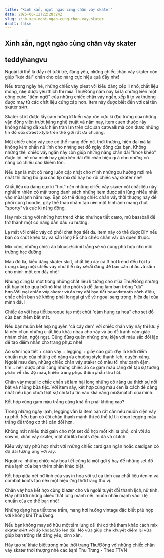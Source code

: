 ```yaml
---
title: "Xinh xắn, ngọt ngào cùng chân váy skater"
date: 2025-06-12T22:28:24Z
slug: xinh-xan-ngot-ngao-cung-chan-vay-skater
draft: false
---
```


## Xinh xắn, ngọt ngào cùng chân váy skater

## teddyhangvu

Ngoài lợi thế là đầy nét tươi trẻ, đáng yêu, những chiếc chân váy skater còn giúp "kéo dài" chân cho các nàng cực hiệu quả đấy nhé!

Nếu trong ngày hè, những chiếc váy pleat với kiểu dáng xếp li nhỏ, chất liệu mỏng, nhẹ được yêu thích thì mùa Thu/Đông năm nay lại là chứng kiến một công cuộc "tiếm ngôi" của những chiếc chân váy ngắn, xếp li to và thường được may từ các chất liệu cứng cáp hơn. Item này được biết đến với cái tên skater skirt. 

 

Skater skirt được lấy cảm hứng từ kiểu váy xòe cực kì đặc trưng của những vận động viên trượt băng nghệ thuật và năm nay, item quen thuộc này không những đã xuất hiện tràn lan trên các sàn catwalk mà còn được những tín đồ của street xtyle trên thế giới rất ưa chuộng.

Một chiếc chân váy xòe có thể mang đến nét thời thượng, hiện đại mà lại không kém phần nữ tính cho những set đồ ngày đông của bạn. Không những thế, chiếc váy ngắn này còn giúp những nàng chân dài "khoe khéo" được lợi thế của mình hay giúp kéo dài đôi chân hiệu quả cho những cô nàng có chiều cao khiêm tốn.
 
 

 Nếu bạn là một cô nàng luôn cập nhật cho mình những xu hướng mới mẻ nhất thì đừng bỏ qua các tip mix đồ hay ho với chiếc váy skater nhé!   

Chất liệu da đang cực kì "hot" nên những chiếc váy skater với chất liệu này nghiễm nhiên có mặt trong danh sách những item được săn lùng nhiều nhất vào mùa lạnh năm nay. Bạn có thể dùng chiếc chân váy thời thượng này để phối cùng hoodie, giày thể thao nhằm tạo nên một hình ảnh mang chút "sporty" và cực kì năng động.


Hay mix cùng với những hot trend khác như họa tiết camo, mũ baseball để trở thành một cô nàng dẫn đầu xu hướng.
 

Lạ mắt với chiếc váy có phối chút họa tiết da. Item này có thể được DIY nếu bạn có chút khéo tay và sẵn lòng F5 cho chiếc chân váy da quen thuộc.
 

Mix cùng những chiếc áo blouse/sơmi trắng sẽ vô cùng phù hợp cho môi trường học đường.
 

Màu đỏ tía, kiểu dáng skater skirt, chất liệu da: cả 3 hot trend đều hội tụ trong cùng một chiếc váy như thế này sẽrất đáng để bạn cân nhắc và sắm cho mình một em đấy nhé!
 

Nhung cũng là một trong những chất liệu lí tưởng cho mùa Thu/Đông nhưng rất hay bị bỏ qua bởi nó khá khó phối và dễ dàng làm bạn trông "dừ" hơn.Với mọi chiếc váy skater và áo tay dài họa tiết houndstooth sành điệu, chắc chắn bạn sẽ không phải lo ngại gì về vẻ ngoài sang trọng, hiện đại của mình đâu!
 

Chiếc áo với họa tiết baroque tạo một chút "cảm hứng xa hoa" cho set đồ của bạn thêm bắt mắt.
  

Nếu bạn muốn kết hợp nguyên "cả cây đen" với chiếc chân váy này thì lưu ý là nên chọn những chất liệu khác nhau cho váy và áo để tránh cảm giác nhàm chán, ngột ngạt. Cũng đừng quên những phụ kiện với màu sắc đối lập để tạo điểm nhấn cho trang phục nhé!
 

Áo sơmi họa tiết + chân váy + legging + giày cao gót: đây là khởi điểm chuẩn mực của những cô nàng ưa chuộng xtyle thanh lịch, duyên dáng.
Ngoài màu đen, những chiếc chân váy staker có màu tối như xanh đậm, tím... nên được phối cùng những chiếc áo có gam màu sáng để tạo sự tương phản về sắc độ màu, khiến trang phục thêm phần thu hút.
 

Chân váy metallic chắc chắn sẽ làm hài lòng những cô nàng ưa thích sự nổi bật và những bữa tiệc. Với item này, kết hợp cùng màu đen là cách dễ dàng nhất nếu bạn chưa thật sự chưa tự tin vào khả năng mix&match của mình.
 

Kết hợp cùng gam màu trắng cũng khá ổn phải không nào?
 

 Trong những ngày lạnh, legging vẫn là item bạn rất cần nếu muốn diện váy ra phố. Nếu bạn có đôi chân thanh mảnh thì có thể tự tin chọn legging màu trắng để trông cơ thể cân đối hơn.
 

Không mất nhiều thời gain cho một set đồ hợp mốt khi ra phố, chỉ với áo sowmi, chân váy skater, một đôi lita boots điệu đà và clutch.
 

Kiểu váy này phù hợp nhất với những chiếc cardigan ngắn hoặc cardigan có độ dài tương ứng với váy.
 

Ngoài ra, những chiếc váy họa tiết cũng là một gợi ý hay để những set đồ mùa lạnh của bạn thêm phần khác biệt.
 

Kết hợp giữa nét nữ tính của váy in hoa với sự cá tính của chất liệu denim và combat boots tạo nên một hiệu ứng thời trang thú vị.
 

Chân váy hoa kết hợp cùng blazer cho vẻ ngoài tuyệt đối thanh lịch, nữ tính. Hãy nhờ tới những chiếc thắt lưng mảnh nếu muốn nhấn mạnh vào tỉ lệ chuẩn của cơ thể bạn nhé!
 

Những dạng họa tiết tone trầm, mang hơi hướng vintage đặc biết phù hợp với không khí Thu/Đông.
  

Nếu bạn không may sở hữu một tấm lưng dài thì có thể tham khảo cách mix skater skirt với áo khoác/áo len dài. Nó vừa giúp che khuyết điểm lại vừa giúp bạn trông rất đáng yêu, xinh xắn.
 

 Hãy tạo sự khác biệt trong mùa thời trang Thu/Đông với những chiếc chân váy skater thời thượng nhé các bạn! 
Thu Trang - Theo TTVN